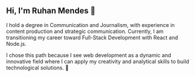 <h2> Hi, I'm Ruhan Mendes 👋 </h2>

I hold a degree in Communication and Journalism, with experience in content production and strategic communication. Currently, I am transitioning my career toward Full-Stack Development with React and Node.js.

I chose this path because I see web development as a dynamic and innovative field where I can apply my creativity and analytical skills to build technological solutions. 🚀
<!---
ruhancmendes/ruhancmendes is a ✨ special ✨ repository because its `README.md` (this file) appears on your GitHub profile.
You can click the Preview link to take a look at your changes.
--->
